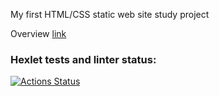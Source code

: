 My first HTML/CSS static web site study project

Overview [link](arroganfffqdce.surge.sh)


### Hexlet tests and linter status:
[![Actions Status](https://github.com/evanlipp/layout-designer-project-58/workflows/hexlet-check/badge.svg)](https://github.com/evanlipp/layout-designer-project-58/actions)
